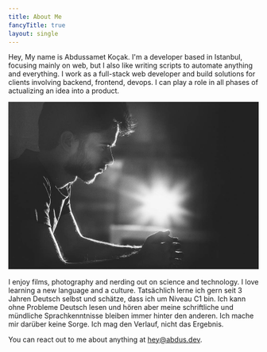 ```yaml
---
title: About Me
fancyTitle: true
layout: single
---
```


Hey,
My name is Abdussamet Koçak. I'm a developer based in Istanbul, focusing mainly on web, but I also like writing scripts to automate anything and everything. I work as a full-stack web developer and build solutions for clients involving backend, frontend, devops. I can play a role in all phases of actualizing an idea into a product.

![me, from couple of years ago](abdus.jpg)

I enjoy films, photography and nerding out on science and technology. I love learning a new language and a culture. Tatsächlich lerne ich gern seit 3 Jahren Deutsch selbst und schätze, dass ich um Niveau C1 bin. Ich kann ohne Probleme Deutsch lesen und hören aber meine schriftliche und mündliche Sprachkenntnisse bleiben immer hinter den anderen. Ich mache mir darüber keine Sorge. Ich mag den Verlauf, nicht das Ergebnis.

You can react out to me about anything at [hey@abdus.dev](mailto:hey@abdus.dev). 

